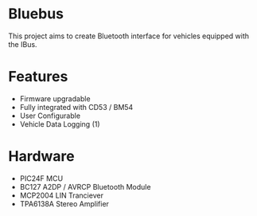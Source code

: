 # Bluebus
This project aims to create Bluetooth interface for vehicles equipped with the IBus.


# Features
* Firmware upgradable
* Fully integrated with CD53 / BM54
* User Configurable
* Vehicle Data Logging (1)

# Hardware
* PIC24F MCU
* BC127 A2DP / AVRCP Bluetooth Module
* MCP2004 LIN Tranciever
* TPA6138A Stereo Amplifier
